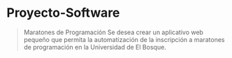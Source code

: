# Proyecto-Software


>Maratones de Programación
Se desea crear un aplicativo web pequeño que permita la automatización de la inscripción a maratones
de programación en la Universidad de El Bosque.
